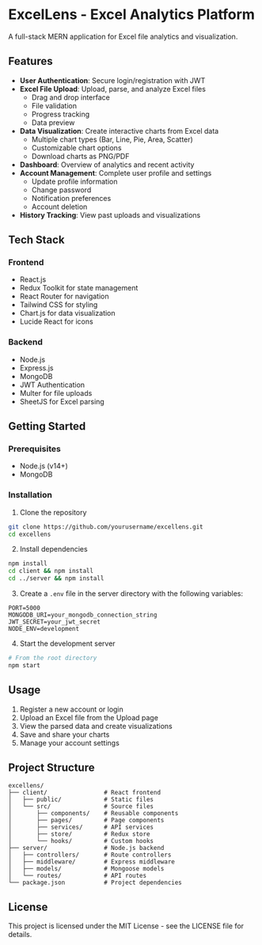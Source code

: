 # ExcelLens - Excel Analytics Platform

A full-stack MERN application for Excel file analytics and visualization.

## Features

- **User Authentication**: Secure login/registration with JWT
- **Excel File Upload**: Upload, parse, and analyze Excel files
  - Drag and drop interface
  - File validation
  - Progress tracking
  - Data preview
- **Data Visualization**: Create interactive charts from Excel data
  - Multiple chart types (Bar, Line, Pie, Area, Scatter)
  - Customizable chart options
  - Download charts as PNG/PDF
- **Dashboard**: Overview of analytics and recent activity
- **Account Management**: Complete user profile and settings
  - Update profile information
  - Change password
  - Notification preferences
  - Account deletion
- **History Tracking**: View past uploads and visualizations

## Tech Stack

### Frontend
- React.js
- Redux Toolkit for state management
- React Router for navigation
- Tailwind CSS for styling
- Chart.js for data visualization
- Lucide React for icons

### Backend
- Node.js
- Express.js
- MongoDB
- JWT Authentication
- Multer for file uploads
- SheetJS for Excel parsing

## Getting Started

### Prerequisites
- Node.js (v14+)
- MongoDB

### Installation

1. Clone the repository
```bash
git clone https://github.com/yourusername/excellens.git
cd excellens
```

2. Install dependencies
```bash
npm install
cd client && npm install
cd ../server && npm install
```

3. Create a `.env` file in the server directory with the following variables:
```
PORT=5000
MONGODB_URI=your_mongodb_connection_string
JWT_SECRET=your_jwt_secret
NODE_ENV=development
```

4. Start the development server
```bash
# From the root directory
npm start
```

## Usage

1. Register a new account or login
2. Upload an Excel file from the Upload page
3. View the parsed data and create visualizations
4. Save and share your charts
5. Manage your account settings

## Project Structure

```
excellens/
├── client/                # React frontend
│   ├── public/            # Static files
│   └── src/               # Source files
│       ├── components/    # Reusable components
│       ├── pages/         # Page components
│       ├── services/      # API services
│       ├── store/         # Redux store
│       └── hooks/         # Custom hooks
├── server/                # Node.js backend
│   ├── controllers/       # Route controllers
│   ├── middleware/        # Express middleware
│   ├── models/            # Mongoose models
│   └── routes/            # API routes
└── package.json           # Project dependencies
```

## License

This project is licensed under the MIT License - see the LICENSE file for details. 
